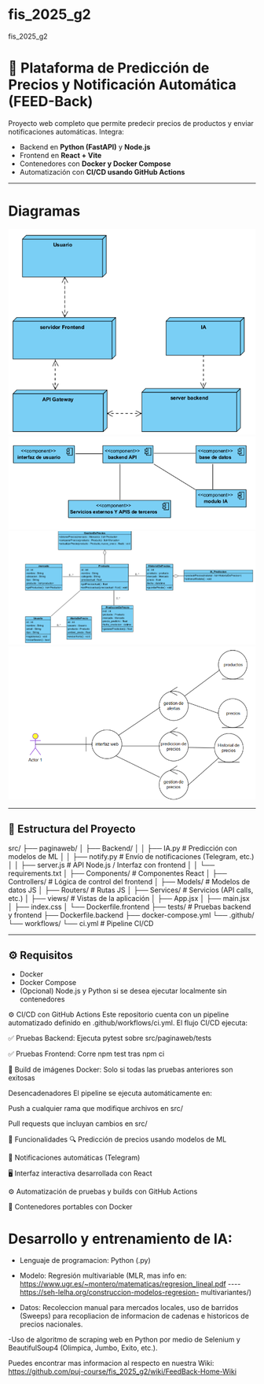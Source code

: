 # fis_2025_g2
fis_2025_g2

# 🧠 Plataforma de Predicción de Precios y Notificación Automática (FEED-Back)

Proyecto web completo que permite predecir precios de productos y enviar notificaciones automáticas. Integra:

- Backend en **Python (FastAPI)** y **Node.js**
- Frontend en **React + Vite**
- Contenedores con **Docker y Docker Compose**
- Automatización con **CI/CD usando GitHub Actions**

---
# Diagramas

![Diagrama de Despliegue](docs/Diagramas/Diagrama%20de%20despliegue.png)
![Diagrama de Componentes](docs/Diagramas/Diagrama%20de%20componentes.png)
![Diagrama de Clases](docs/Diagramas/Diagrama%20de%20clases.png)
![Diagrama EBC](docs/Diagramas/Diagarma%20EBC.png)


---

## 📁 Estructura del Proyecto

src/
├── paginaweb/
│ ├── Backend/
│ │ ├── IA.py # Predicción con modelos de ML
│ │ ├── notify.py # Envío de notificaciones (Telegram, etc.)
│ │ ├── server.js # API Node.js / Interfaz con frontend
│ │ └── requirements.txt
│ ├── Components/ # Componentes React
│ ├── Controllers/ # Lógica de control del frontend
│ ├── Models/ # Modelos de datos JS
│ ├── Routers/ # Rutas JS
│ ├── Services/ # Servicios (API calls, etc.)
│ ├── views/ # Vistas de la aplicación
│ ├── App.jsx
│ ├── main.jsx
│ ├── index.css
│ └── Dockerfile.frontend
├── tests/ # Pruebas backend y frontend
├── Dockerfile.backend
├── docker-compose.yml
└── .github/
└── workflows/
└── ci.yml # Pipeline CI/CD

---

## ⚙️ Requisitos

- Docker
- Docker Compose
- (Opcional) Node.js y Python si se desea ejecutar localmente sin contenedores

⚙️ CI/CD con GitHub Actions
Este repositorio cuenta con un pipeline automatizado definido en .github/workflows/ci.yml. El flujo CI/CD ejecuta:

✅ Pruebas Backend: Ejecuta pytest sobre src/paginaweb/tests

✅ Pruebas Frontend: Corre npm test tras npm ci

🐳 Build de imágenes Docker: Solo si todas las pruebas anteriores son exitosas

Desencadenadores
El pipeline se ejecuta automáticamente en:

Push a cualquier rama que modifique archivos en src/

Pull requests que incluyan cambios en src/

🧠 Funcionalidades
🔍 Predicción de precios usando modelos de ML

📩 Notificaciones automáticas (Telegram)

🖥️ Interfaz interactiva desarrollada con React

⚙️ Automatización de pruebas y builds con GitHub Actions

🐳 Contenedores portables con Docker


# Desarrollo y entrenamiento de IA:

  - Lenguaje de programacion: Python (.py)
  
  - Modelo: Regresión multivariable (MLR, mas info en: https://www.ugr.es/~montero/matematicas/regresion_lineal.pdf     ----     https://seh-lelha.org/construccion-modelos-regresion-    multivariantes/)
  
  - Datos: Recoleccion manual para mercados locales, uso de barridos (Sweeps) para recopliacion de informacion de cadenas e historicos de precios nacionales.

  -Uso de algoritmo de scraping web en Python por medio de Selenium y BeautifulSoup4 (Olimpica, Jumbo, Exito, etc.).


Puedes encontrar mas informacion al respecto en nuestra Wiki: https://github.com/puj-course/fis_2025_g2/wiki/FeedBack-Home-Wiki


